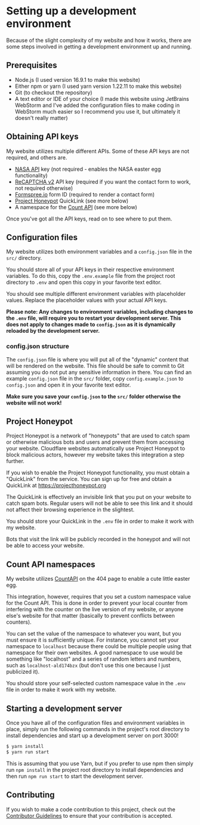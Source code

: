 # Setting up a development environment

Because of the slight complexity of my website and how it works, there are some steps involved in getting a development environment up and running.

## Prerequisites
- Node.js (I used version 16.9.1 to make this website)
- Either npm or yarn (I used yarn version 1.22.11 to make this website)
- Git (to checkout the repository)
- A text editor or IDE of your choice (I made this website using JetBrains WebStorm and I've added the configuration files to make coding in WebStorm much easier so I recommend you use it, but ultimately it doesn't really matter)

## Obtaining API keys
My website utilizes multiple different APIs. Some of these API keys are not required, and others are.

- [NASA API](https://api.nasa.gov) key (not required - enables the NASA easter egg functionality)
- [ReCAPTCHA v2](https://www.google.com/recaptcha/about/) API key (required if you want the contact form to work, not required otherwise)
- [Formspree.io](https://formspree.io) form ID (required to render a contact form)
- [Project Honeypot](https://projecthoneypot.org) QuickLink (see more below)
- A namespace for the [Count API](https://countapi.xyz) (see more below)

Once you've got all the API keys, read on to see where to put them.

## Configuration files
My website utilizes both environment variables and a `config.json` file in the `src/` directory.

You should store all of your API keys in their respective environment variables. To do this, copy the `.env.example` file from the project root directory to `.env` and open this copy in your favorite text editor.

You should see multiple different environment variables with placeholder values. Replace the placeholder values with your actual API keys.

**Please note: Any changes to environment variables, including changes to the `.env` file, will require you to restart your development server. This does not apply to changes made to `config.json` as it is dynamically reloaded by the development server.**

### config.json structure
The `config.json` file is where you will put all of the "dynamic" content that will be rendered on the website. This file should be safe to commit to Git assuming you do not put any sensitive information in there. You can find an example `config.json` file in the `src/` folder, copy `config.example.json` to `config.json` and open it in your favorite text editor.

**Make sure you save your `config.json` to the `src/` folder otherwise the website will not work!**

## Project Honeypot
Project Honeypot is a network of "honeypots" that are used to catch spam or otherwise malicious bots and users and prevent them from accessing your website. Cloudflare websites automatically use Project Honeypot to block malicious actors, however my website takes this integration a step further.

If you wish to enable the Project Honeypot functionality, you must obtain a "QuickLink" from the service. You can sign up for free and obtain a QuickLink at https://projecthoneypot.org

The QuickLink is effectively an invisible link that you put on your website to catch spam bots. Regular users will not be able to see this link and it should not affect their browsing experience in the slightest.

You should store your QuickLink in the `.env` file in order to make it work with my website.

Bots that visit the link will be publicly recorded in the honeypot and will not be able to access your website.

## Count API namespaces
My website utilizes [CountAPI](https://countapi.xyz) on the 404 page to enable a cute little easter egg.

This integration, however, requires that you set a custom namespace value for the Count API. This is done in order to prevent your local counter from interfering with the counter on the live version of my website, or anyone else's website for that matter (basically to prevent conflicts between counters).

You can set the value of the namespace to whatever you want, but you must ensure it is sufficiently unique. For instance, you cannot set your namespace to `localhost` because there could be multiple people using that namespace for their own websites. A good namespace to use would be something like "localhost" and a series of random letters and numbers, such as `localhost-ald174bzx` (but don't use this one because I just publicized it).

You should store your self-selected custom namespace value in the `.env` file in order to make it work with my website.

## Starting a development server
Once you have all of the configuration files and environment variables in place, simply run the following commands in the project's root directory to install dependencies and start up a development server on port 3000!

```bash
$ yarn install
$ yarn run start
```

This is assuming that you use Yarn, but if you prefer to use npm then simply run `npm install` in the project root directory to install dependencies and then run `npm run start` to start the development server.

## Contributing
If you wish to make a code contribution to this project, check out the [Contributor Guidelines](https://github.com/sanelk2004/.github/blob/main/CONTRIBUTING.md) to ensure that your contribution is accepted.